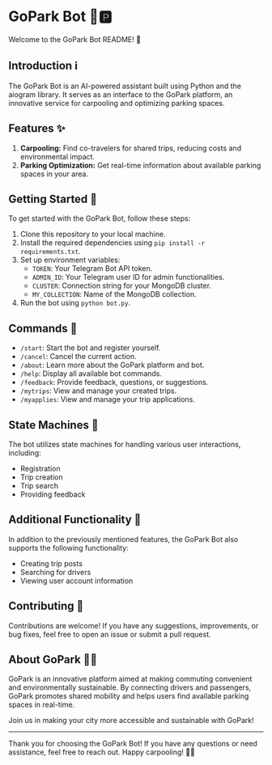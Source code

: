 # GoPark Bot 🚗🅿️

Welcome to the GoPark Bot README! 🎉

## Introduction ℹ️

The GoPark Bot is an AI-powered assistant built using Python and the aiogram library. It serves as an interface to the GoPark platform, an innovative service for carpooling and optimizing parking spaces.

## Features ✨

1. **Carpooling:** Find co-travelers for shared trips, reducing costs and environmental impact.
2. **Parking Optimization:** Get real-time information about available parking spaces in your area.

## Getting Started 🚀

To get started with the GoPark Bot, follow these steps:

1. Clone this repository to your local machine.
2. Install the required dependencies using `pip install -r requirements.txt`.
3. Set up environment variables:
   - `TOKEN`: Your Telegram Bot API token.
   - `ADMIN_ID`: Your Telegram user ID for admin functionalities.
   - `CLUSTER`: Connection string for your MongoDB cluster.
   - `MY_COLLECTION`: Name of the MongoDB collection.
4. Run the bot using `python bot.py`.

## Commands 🤖

- `/start`: Start the bot and register yourself.
- `/cancel`: Cancel the current action.
- `/about`: Learn more about the GoPark platform and bot.
- `/help`: Display all available bot commands.
- `/feedback`: Provide feedback, questions, or suggestions.
- `/mytrips`: View and manage your created trips.
- `/myapplies`: View and manage your trip applications.

## State Machines 🔄

The bot utilizes state machines for handling various user interactions, including:
- Registration
- Trip creation
- Trip search
- Providing feedback

## Additional Functionality 🌟

In addition to the previously mentioned features, the GoPark Bot also supports the following functionality:

- Creating trip posts
- Searching for drivers
- Viewing user account information

## Contributing 🤝

Contributions are welcome! If you have any suggestions, improvements, or bug fixes, feel free to open an issue or submit a pull request.

## About GoPark 🚙🌳

GoPark is an innovative platform aimed at making commuting convenient and environmentally sustainable. By connecting drivers and passengers, GoPark promotes shared mobility and helps users find available parking spaces in real-time.

Join us in making your city more accessible and sustainable with GoPark!

---

Thank you for choosing the GoPark Bot! If you have any questions or need assistance, feel free to reach out. Happy carpooling! 🚗👥